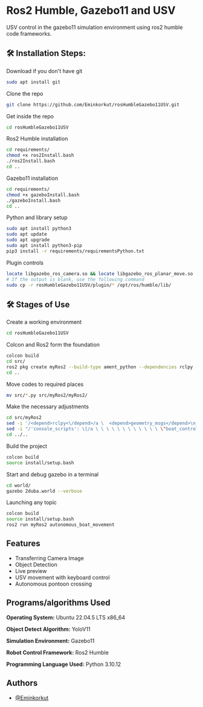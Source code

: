 
# Ros2 Humble, Gazebo11 and USV

USV control in the gazebo11 simulation environment using ros2 humble code frameworks.

<h2>🛠️ Installation Steps:</h2>

<p1>Download if you don't have git</p1>
```bash
sudo apt install git
```

<p1>Clone the repo</p1>
```bash
git clone https://github.com/Eminkorkut/rosHumbleGazebo11USV.git
```

<p1>Get inside the repo</p1>
```bash
cd rosHumbleGazebo11USV
```

<p1>Ros2 Humble installation</p1>
```bash
cd requirements/
chmod +x ros2Install.bash
./ros2Install.bash
cd ..
```

<p1>Gazebo11 installation</p1>
```bash
cd requirements/
chmod +x gazeboInstall.bash
./gazeboInstall.bash
cd ..
```

<p1>Python and library setup</p1>
```bash
sudo apt install python3
sudo apt update
sudo apt upgrade
sudo apt install python3-pip
pip3 install -r requirements/requirementsPython.txt
```

<p1>Plugin controls</p1>
```bash
locate libgazebo_ros_camera.so && locate libgazebo_ros_planar_move.so
# If the output is blank, use the following command
sudo cp -r rosHumbleGazebo11USV/plugin/* /opt/ros/humble/lib/
```

<h2>🛠️ Stages of Use</h2>

<p1>Create a working environment</p1>
```bash
cd rosHumbleGazebo11USV
```

<p1>Colcon and Ros2 form the foundation</p1>
```bash
colcon build
cd src/
ros2 pkg create myRos2 --build-type ament_python --dependencies rclpy
cd ..
```

<p1>Move codes to required places</p1>
```bash
mv src/*.py src/myRos2/myRos2/
```

<p1>Make the necessary adjustments</p1>
```bash
cd src/myRos2
sed -i '/<depend>rclpy<\/depend>/a \  <depend>geometry_msgs</depend>\n  <depend>threading</depend>\n  <depend>pynput</depend>\n  <depend>cv2</depend>\n  <depend>cv_bridge</depend>\n  <depend>sensor_msgs</depend>\n  <depend>ultralytics</depend>\n  <depend>numpy</depend>' package.xml
sed -i "/'console_scripts': \[/a \ \ \ \ \ \ \ \ \ \ \ \ \"boat_control_with_keyboard = myRos2.boat_control_with_keyboard:main\",\n\ \ \ \ \ \ \ \ \ \ \ \ \"transfer_camera_frame = myRos2.transfer_camera_frame:main\",\n\ \ \ \ \ \ \ \ \ \ \ \ \"autonomous_boat_movement = myRos2.autonomous_boat_movement:main\"," setup.py
cd ../..
```

<p1>Build the project</p1>
```bash
colcon build
source install/setup.bash 
```

<p1>Start and debug gazebo in a terminal</p1>
```bash
cd world/
gazebo 2duba.world --verbose
```

<p1>Launching any topic</p1>
```bash
colcon build
source install/setup.bash
ros2 run myRos2 autonomous_boat_movement
```


## Features

- Transferring Camera Image
- Object Detection
- Live preview
- USV movement with keyboard control
- Autonomous pontoon crossing


## Programs/algorithms Used

**Operating System:** Ubuntu 22.04.5 LTS x86_64 

**Object Detect Algorithm:** YoloV11

**Simulation Environment:** Gazebo11

**Robot Control Framework:** Ros2 Humble

**Programming Language Used:** Python 3.10.12


  
## Authors

- [@Eminkorkut](https://github.com/Eminkorkut)

  


    
